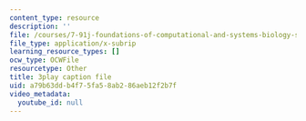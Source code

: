 ```yaml
---
content_type: resource
description: ''
file: /courses/7-91j-foundations-of-computational-and-systems-biology-spring-2014/a79b63ddb4f75fa58ab286aeb12f2b7f_Ob9xGBPvr_s.vtt
file_type: application/x-subrip
learning_resource_types: []
ocw_type: OCWFile
resourcetype: Other
title: 3play caption file
uid: a79b63dd-b4f7-5fa5-8ab2-86aeb12f2b7f
video_metadata:
  youtube_id: null
---
```

